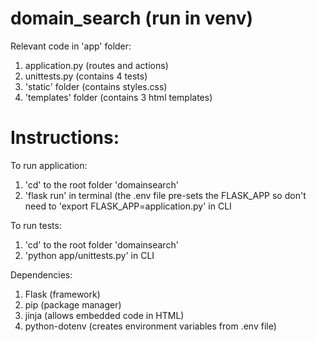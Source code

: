 # domain_search (run in venv)

Relevant code in 'app' folder:
  1. application.py (routes and actions)
  2. unittests.py (contains 4 tests)
  3. 'static' folder (contains styles.css)
  4. 'templates' folder (contains 3 html templates)

# Instructions:

To run application:
  1. 'cd' to the root folder 'domainsearch'
  2. 'flask run' in terminal (the .env file pre-sets the FLASK_APP so don't need to 'export FLASK_APP=application.py' in CLI

To run tests:
  1. 'cd' to the root folder 'domainsearch'
  2. 'python app/unittests.py' in CLI
  
Dependencies:
  1. Flask (framework)
  2. pip (package manager)
  3. jinja (allows embedded code in HTML)
  4. python-dotenv (creates environment variables from .env file)
